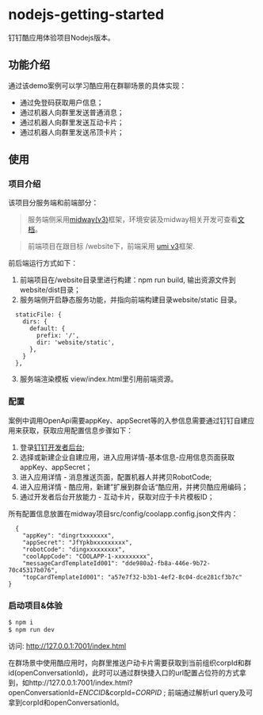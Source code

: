 # nodejs-getting-started
钉钉酷应用体验项目Nodejs版本。
## 功能介绍
通过该demo案例可以学习酷应用在群聊场景的具体实现：
- 通过免登码获取用户信息；
- 通过机器人向群里发送普通消息；
- 通过机器人向群里发送互动卡片；
- 通过机器人向群里发送吊顶卡片；
## 使用
### 项目介绍
该项目分服务端和前端部分：
> 服务端侧采用[midway(v3)](https://midwayjs.org/docs/intro)框架，环境安装及midway相关开发可查看[文档](https://midwayjs.org/docs/intro)。

> 前端项目在跟目标 /website下，前端采用 [umi v3](https://v3.umijs.org/zh-CN/docs/getting-started)框架. 

前后端运行方式如下：
1. 前端项目在/website目录里进行构建：npm run build, 输出资源文件到website/dist目录；
2. 服务端侧开启静态服务功能，并指向前端构建目录website/static 目录。
```
  staticFile: {
    dirs: {
      default: {
        prefix: '/',
        dir: 'website/static',
      },
    }
  },
```
3. 服务端渲染模板 view/index.html里引用前端资源。

### 配置
案例中调用OpenApi需要appKey、appSecret等的入参信息需要通过钉钉自建应用来获取，获取应用配置信息步骤如下：
1. 登录[钉钉开发者后台](https://open-dev.dingtalk.com/#/);
2. 选择或新建企业自建应用，进入应用详情-基本信息-应用信息页面获取appKey、appSecret；
3. 进入应用详情 - 消息推送页面，配置机器人并拷贝RobotCode;
4. 进入应用详情 - 酷应用，新建”扩展到群会话“酷应用，并拷贝酷应用编码；
5. 通过开发者后台开放能力 - 互动卡片，获取对应于卡片模板ID；

所有配置信息放置在midway项目src/config/coolapp.config.json文件内：
```
  {
    "appKey": "dingrtxxxxxxx",
    "appSecret": "JfYpkbxxxxxxxxx",
    "robotCode": "dingxxxxxxxxx",
    "coolAppCode": "COOLAPP-1-xxxxxxxxx",
    "messageCardTemplateId001": "dde980a2-fb8a-446e-9b72-70c45317b076",
    "topCardTemplateId001": "a57e7f32-b3b1-4ef2-8c04-dce281cf3b7c"
}
```

### 启动项目&体验
```bash
$ npm i
$ npm run dev
```

访问: http://127.0.0.1:7001/index.html

在群场景中使用酷应用时，向群里推送户动卡片需要获取到当前组织corpId和群id(openConversationId)，此时可以通过群快捷入口的url配置占位符的方式拿到，如http://127.0.0.1:7001/index.html?openConversationId=$ENCCID$&corpId=$CORPID$ ; 前端通过解析url query及可拿到corpId和openConversationId。

